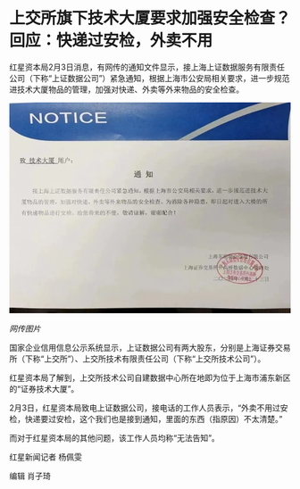 # 上交所旗下技术大厦要求加强安全检查？回应：快递过安检，外卖不用

红星资本局2月3日消息，有网传的通知文件显示，接上海上证数据服务有限责任公司（下称“上证数据公司”）紧急通知，根据上海市公安局相关要求，进一步规范进技术大厦物品的管理，加强对快递、外卖等外来物品的安全检查。

![931527d83a74a4da8773f0fb46b68c42.jpg](https://raw.githubusercontent.com/qqhsx/qqnews_image/main/2024/02/03/上交所旗下技术大厦要求加强安全检查？回应：快递过安检，外卖不用/931527d83a74a4da8773f0fb46b68c42.jpg)

_网传图片_

国家企业信用信息公示系统显示，上证数据公司有两大股东，分别是上海证券交易所（下称“上交所”）、上交所技术有限责任公司（下称“上交所技术公司”）。

红星资本局了解到，上交所技术公司自建数据中心所在地即为位于上海市浦东新区的“证券技术大厦”。

2月3日，红星资本局致电上证数据公司，接电话的工作人员表示，“外卖不用过安检，快递要过安检，这个我们也是接到通知，里面的东西（指原因）不太清楚。”

而对于红星资本局的其他问题，该工作人员均称“无法告知”。

红星新闻记者 杨佩雯

编辑 肖子琦


